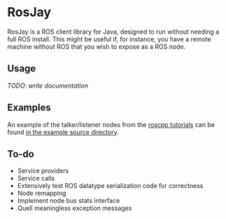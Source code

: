 # RosJay

RosJay is a ROS client library for Java, designed to run without needing a full ROS install. This might be useful if, for instance, you have a remote machine without ROS that you wish to expose as a ROS node.

## Usage

*TODO: write documentation*

## Examples

An example of the talker/listener nodes from the [roscpp tutorials](http://wiki.ros.org/roscpp_tutorials/Tutorials/WritingPublisherSubscriber) can be found [in the example source directory](https://github.com/phantamanta44/RosJay/tree/master/src/example/java/xyz/phanta/rosjay/example).

## To-do

* Service providers
* Service calls
* Extensively test ROS datatype serialization code for correctness
* Node remapping
* Implement node bus stats interface
* Quell meaningless exception messages
